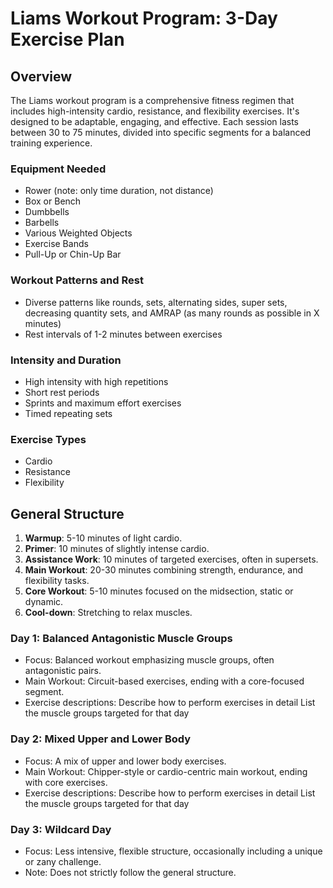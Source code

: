 # Liams Workout Program: 3-Day Exercise Plan

## Overview
The Liams workout program is a comprehensive fitness regimen that includes high-intensity cardio, resistance, and flexibility exercises. It's designed to be adaptable, engaging, and effective. Each session lasts between 30 to 75 minutes, divided into specific segments for a balanced training experience.

### Equipment Needed
- Rower (note: only time duration, not distance)
- Box or Bench
- Dumbbells
- Barbells
- Various Weighted Objects
- Exercise Bands
- Pull-Up or Chin-Up Bar

### Workout Patterns and Rest
- Diverse patterns like rounds, sets, alternating sides, super sets, decreasing quantity sets, and AMRAP (as many rounds as possible in X minutes)
- Rest intervals of 1-2 minutes between exercises

### Intensity and Duration
- High intensity with high repetitions
- Short rest periods
- Sprints and maximum effort exercises
- Timed repeating sets

### Exercise Types
- Cardio
- Resistance
- Flexibility

## General Structure
1. **Warmup**: 5-10 minutes of light cardio.
2. **Primer**: 10 minutes of slightly intense cardio.
3. **Assistance Work**: 10 minutes of targeted exercises, often in supersets.
4. **Main Workout**: 20-30 minutes combining strength, endurance, and flexibility tasks.
5. **Core Workout**: 5-10 minutes focused on the midsection, static or dynamic.
6. **Cool-down**: Stretching to relax muscles.

### Day 1: Balanced Antagonistic Muscle Groups
- Focus: Balanced workout emphasizing muscle groups, often antagonistic pairs.
- Main Workout: Circuit-based exercises, ending with a core-focused segment.
- Exercise descriptions: Describe how to perform exercises in detail List the muscle groups targeted for that day

### Day 2: Mixed Upper and Lower Body
- Focus: A mix of upper and lower body exercises.
- Main Workout: Chipper-style or cardio-centric main workout, ending with core exercises.
- Exercise descriptions: Describe how to perform exercises in detail List the muscle groups targeted for that day

### Day 3: Wildcard Day
- Focus: Less intensive, flexible structure, occasionally including a unique or zany challenge.
- Note: Does not strictly follow the general structure.
